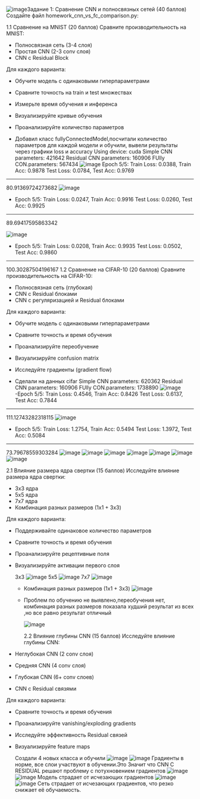 ![image](https://github.com/user-attachments/assets/d9127425-681b-4ae9-a29f-534cb5188698)Задание 1: Сравнение CNN и полносвязных сетей (40 баллов)
Создайте файл homework_cnn_vs_fc_comparison.py:

1.1 Сравнение на MNIST (20 баллов)
 Сравните производительность на MNIST:
 - Полносвязная сеть (3-4 слоя)
 - Простая CNN (2-3 conv слоя)
 - CNN с Residual Block
 
 Для каждого варианта:
 - Обучите модель с одинаковыми гиперпараметрами
 - Сравните точность на train и test множествах
 - Измерьте время обучения и инференса
 - Визуализируйте кривые обучения
 - Проанализируйте количество параметров

 - Добавил класс fullyConnectedModel,посчитали количество параметров для каждой модели и обучили, вывели результаты через графики loss и accuracy 
Using device: cuda
Simple CNN parameters: 421642
Residual CNN parameters: 160906
FUlly CON.parameters: 567434
![image](https://github.com/user-attachments/assets/511ef8a9-a29c-423a-a650-08e964a3a04e)
Epoch 5/5:
Train Loss: 0.0388, Train Acc: 0.9878
Test Loss: 0.0784, Test Acc: 0.9769
--------------------------------------------------
80.91369724273682
![image](https://github.com/user-attachments/assets/c86d8742-004c-4c06-86fa-436412fed14e)
- Epoch 5/5:
Train Loss: 0.0247, Train Acc: 0.9916
Test Loss: 0.0260, Test Acc: 0.9925
--------------------------------------------------
89.69417595863342

![image](https://github.com/user-attachments/assets/0786cb99-cff7-4c9f-ba92-2dbe1d30b9bf)
- Epoch 5/5:
Train Loss: 0.0208, Train Acc: 0.9935
Test Loss: 0.0502, Test Acc: 0.9860
--------------------------------------------------
100.30287504196167
1.2 Сравнение на CIFAR-10 (20 баллов)
 Сравните производительность на CIFAR-10:
 - Полносвязная сеть (глубокая)
 - CNN с Residual блоками
 - CNN с регуляризацией и Residual блоками
 
 Для каждого варианта:
 - Обучите модель с одинаковыми гиперпараметрами
- Сравните точность и время обучения
- Проанализируйте переобучение
 - Визуализируйте confusion matrix
 - Исследуйте градиенты (gradient flow)

- Сделали на данных cifar
Simple CNN parameters: 620362
Residual CNN parameters: 160906
FUlly CON.parameters: 1738890
![image](https://github.com/user-attachments/assets/6967145e-5402-4836-8f03-6aa50267260d)\
 -Epoch 5/5:
Train Loss: 0.4546, Train Acc: 0.8426
Test Loss: 0.6137, Test Acc: 0.7844
--------------------------------------------------
111.12743282318115
![image](https://github.com/user-attachments/assets/3204da37-471d-41f0-b93b-a97725e64056)
- Epoch 5/5:
Train Loss: 1.2754, Train Acc: 0.5494
Test Loss: 1.3972, Test Acc: 0.5084
--------------------------------------------------
73.79678559303284
![image](https://github.com/user-attachments/assets/6d444ff9-9288-448f-962d-ccb5cdf2a13e)
![image](https://github.com/user-attachments/assets/3892b13a-797a-4d58-9c3b-19245db1f59d)
![image](https://github.com/user-attachments/assets/77d28de9-ad83-4e46-a18a-d855b8421a66)
![image](https://github.com/user-attachments/assets/c8c3a724-3ac6-4377-9198-0b311de59124)
![image](https://github.com/user-attachments/assets/c6c65688-e56c-4b76-b811-88b5d2142a6f)
![image](https://github.com/user-attachments/assets/a4cf8f93-5e40-40bb-a7c7-e24b61857927)
![image](https://github.com/user-attachments/assets/cdf2b0a0-b7ca-44bc-b3a1-e39e19788964)

2.1 Влияние размера ядра свертки (15 баллов)
 Исследуйте влияние размера ядра свертки:
 - 3x3 ядра
 - 5x5 ядра
 - 7x7 ядра
 - Комбинация разных размеров (1x1 + 3x3)
 
 Для каждого варианта:
- Поддерживайте одинаковое количество параметров
 - Сравните точность и время обучения
- Проанализируйте рецептивные поля
 - Визуализируйте активации первого слоя

   3x3 ![image](https://github.com/user-attachments/assets/9904694f-64be-4f57-bb99-f3ac4a759941)
   5x5 ![image](https://github.com/user-attachments/assets/214c182e-79b5-4d87-b7e7-4587304d8b78)
   7x7 ![image](https://github.com/user-attachments/assets/29a83b20-ac3e-429e-9fc8-f831a5b7b562)
   - Комбинация разных размеров (1x1 + 3x3) ![image](https://github.com/user-attachments/assets/ddec6e14-a571-4d6a-a350-bcab7466e6c3)
   - Проблем по обучению не выявлено,переобучения нет, комбинация разных размеров показала худший результат из всех ,но все равно результат отличный

     ![image](https://github.com/user-attachments/assets/647c39b0-319a-46b3-9ec8-e840ffaca3d7)

     2.2 Влияние глубины CNN (15 баллов)
 Исследуйте влияние глубины CNN:
 - Неглубокая CNN (2 conv слоя)
 - Средняя CNN (4 conv слоя)
 - Глубокая CNN (6+ conv слоев)
 - CNN с Residual связями
 
 Для каждого варианта:
 - Сравните точность и время обучения
 - Проанализируйте vanishing/exploding gradients
 - Исследуйте эффективность Residual связей
 - Визуализируйте feature maps

   Создали 4 новых класса и обучили
   ![image](https://github.com/user-attachments/assets/4fb5743e-abdc-473c-a8aa-91da00a511ea)
   ![image](https://github.com/user-attachments/assets/18a02035-1a8d-4f2f-9acb-7ff98b9dbf2f)
   Градиенты в норме, все слои участвуют в обучении.Это Значит что CNN С RESIDUAL решают проблему с потухновением градиентов
   ![image](https://github.com/user-attachments/assets/1d506027-d48d-4654-ab6d-ea0634d04e54)
   ![image](https://github.com/user-attachments/assets/a679cec3-7d75-4f0d-8ee2-c513b0a252e8)
    Модель страдает от исчезающих градиентов
   ![image](https://github.com/user-attachments/assets/022762c5-8763-4b0f-a66a-3a57d62ac1cf)
   ![image](https://github.com/user-attachments/assets/37347e93-7e43-4c98-9d08-2cc29be66166)
   Сеть страдает от исчезающих градиентов, что резко снижает её обучаемость.
   




















